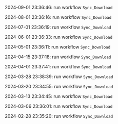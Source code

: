 2024-09-01 23:36:46: run workflow `Sync_Download` 

2024-08-01 23:36:16: run workflow `Sync_Download` 

2024-07-01 23:36:19: run workflow `Sync_Download` 

2024-06-01 23:36:33: run workflow `Sync_Download` 

2024-05-01 23:36:11: run workflow `Sync_Download` 

2024-04-15 23:37:18: run workflow `Sync_Download` 

2024-04-01 23:37:41: run workflow `Sync_Download` 

2024-03-28 23:38:39: run workflow `Sync_Download` 

2024-03-20 23:34:55: run workflow `Sync_Download` 

2024-03-13 23:34:45: run workflow `Sync_Download` 

2024-03-06 23:36:01: run workflow `Sync_Download` 

2024-02-28 23:35:20: run workflow `Sync_Download` 



